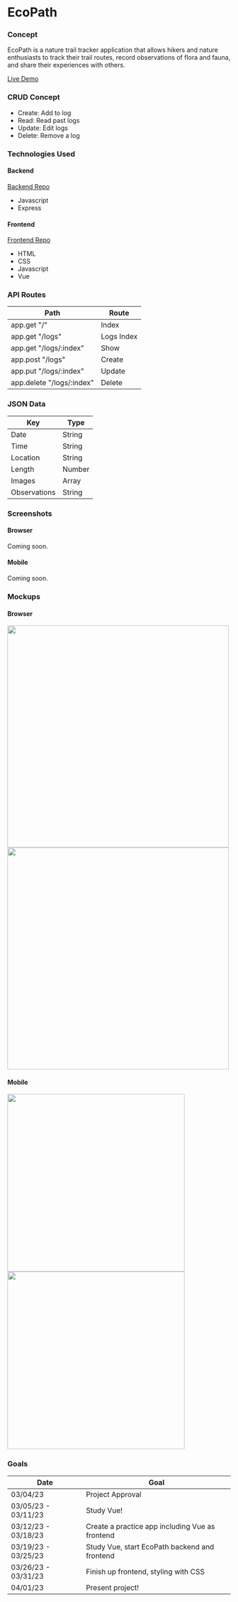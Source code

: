 # EcoPath

### Concept
EcoPath is a nature trail tracker application that allows hikers and nature enthusiasts to track their trail routes, record observations of flora and fauna, and share their experiences with others.

<a href="https://ecopath.netlify.app/">Live Demo</a>

### CRUD Concept
- Create: Add to log
- Read: Read past logs
- Update: Edit logs
- Delete: Remove a log

### Technologies Used
#### Backend
<a href="https://github.com/freckledspider/ecopathbackend">Backend Repo</a>
- Javascript
- Express

#### Frontend
<a href="https://github.com/freckledspider/ecopathfrontend">Frontend Repo</a>
- HTML
- CSS
- Javascript
- Vue

### API Routes
| Path | Route | 
|------|--------|
| app.get "/" | Index |
| app.get "/logs" | Logs Index |
| app.get "/logs/:index" | Show |
| app.post "/logs" | Create |
| app.put "/logs/:index" | Update |
| app.delete "/logs/:index" | Delete |

### JSON Data
| Key | Type |
|----|--------|
| Date | String |
| Time | String |
| Location | String |
| Length | Number |
| Images | Array |
| Observations | String |

### Screenshots
#### Browser
Coming soon.

#### Mobile
Coming soon.

### Mockups
#### Browser
<img src="https://i.imgur.com/6vE9u0P.png" width="500"/> <img src="https://i.imgur.com/gUJuNpH.png" width="500"/>

#### Mobile
<img src="https://i.imgur.com/cd26rim.png" height="400"/> <img src="https://i.imgur.com/LS2CjXI.png" height="400"/>

### Goals
| Date  | Goal |
| ------------- | ------------- |
| 03/04/23  | Project Approval  |
| 03/05/23 - 03/11/23 | Study Vue! |
| 03/12/23 - 03/18/23 | Create a practice app including Vue as frontend |
| 03/19/23 - 03/25/23 | Study Vue, start EcoPath backend and frontend |
| 03/26/23 - 03/31/23 | Finish up frontend, styling with CSS |
| 04/01/23 | Present project! |
